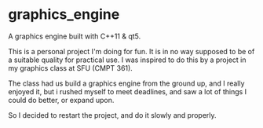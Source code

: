 # graphics_engine

A graphics engine built with C++11 & qt5.

This is a personal project I'm doing for fun. It is in no way supposed to be of a
suitable quality for practical use. I was inspired to do this by a project in my
graphics class at SFU (CMPT 361).

The class had us build a graphics engine from the ground up, and I really enjoyed it,
but i rushed myself to meet deadlines, and saw a lot of things I could do better, or
expand upon.

So I decided to restart the project, and do it slowly and properly.
